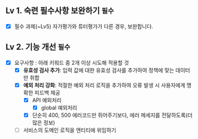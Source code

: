 ## Lv 1. 숙련 필수사항 보완하기 `필수`

- [x]  필수 과제(~Lv5) 자가평가와 튜터평가가 다른 경우, 보완합니다.

## Lv 2. 기능 개선 `필수`

- [x]  요구사항 : 아래 키워드 중 2개 이상 시도해 적용할 것
    - [x]  **유효성 검사 추가**: 입력 값에 대한 유효성 검사를 추가하여 정책에 맞는 데이터만 취합
    - [x]  **예외 처리 강화**: 적절한 예외 처리 로직을 추가하여 오류 발생 시 사용자에게 명확한 피드백 제공
        - [x]  API 예외처리
            - [x]  global 예외처리
        - [x]  단순히 400, 500 에러코드만 쥐어주기보다, 에러 메세지를 전달하도록(더 많은 정보)
    - [ ]  서비스의 도메인 로직을 엔티티에 위임하기